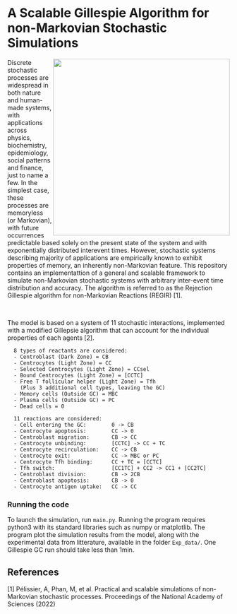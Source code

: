 # A Scalable Gillespie Algorithm for non-Markovian Stochastic Simulations

<img align="right" src="https://raw.githubusercontent.com/Aurelien-Pelissier/REGIR/master/Figures/REGIR.png" width=400>
Discrete stochastic processes are widespread in both nature and human-made systems, with applications across physics, biochemistry, epidemiology, social patterns and finance, just to name a few. In the simplest case, these processes are memoryless (or Markovian), with future occurrences predictable based solely on the present state of the system and with exponentially distributed interevent times. However, stochastic systems describing majority of applications are empirically known to exhibit properties of memory, an inherently non-Markovian feature. This repository contains an implementattion of a general and scalable framework to simulate non-Markovian stochastic systems with arbitrary inter-event time distribution and accuracy. The algorithm is referred to as the Rejection Gillespie algorithm for non-Markovian Reactions (REGIR) [1].

&nbsp;


The model is based on a system of 11 stochastic interactions, implemented with a modified Gillepsie algorithm that can account for the individual properties of each agents [2].

      8 types of reactants are considered:
      - Centroblast (Dark Zone) = CB
      - Centrocytes (Light Zone) = CC
      - Selected Centrocytes (Light Zone) = CCsel
      - Bound Centrocytes (Light Zone) = [CCTC]
      - Free T follicular helper (Light Zone) = Tfh
        (Plus 3 additional cell types, leaving the GC)
      - Memory cells (Outside GC) = MBC
      - Plasma cells (Outside GC) = PC
      - Dead cells = 0 
      
      11 reactions are considered:
      - Cell entering the GC:        0 -> CB
      - Centrocyte apoptosis:        CC -> 0
      - Centroblast migration:       CB -> CC
      - Centrocyte unbinding:        [CCTC] -> CC + TC
      - Centrocyte recirculation:    CC -> CB
      - Centrocyte exit:             CC -> MBC or PC
      - Centrocyte Tfh binding:      CC + TC = [CCTC]
      - Tfh switch:                  [CC1TC] + CC2 -> CC1 + [CC2TC]
      - Centroblast division:        CB -> 2CB
      - Centroblast apoptosis:       CB -> 0
      - Centrocyte antigen uptake:   CC -> CC
        
        
### Running the code
To launch the simulation, run `main.py`. Running the program requires python3 with its standard libraries such as numpy or matplotlib. The program plot the simulation results from the model, along with the experimental data from litterature, available in the folder `Exp_data/`. One Gillespie GC run should take less than 1min.


## References

[1] Pélissier, A, Phan, M, et al. Practical and scalable simulations of non-Markovian stochastic processes. Proceedings of the National Academy of Sciences (2022)
